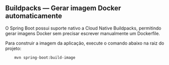 ## Buildpacks — Gerar imagem Docker automaticamente 
O Spring Boot possui suporte nativo a Cloud Native Buildpacks, permitindo gerar imagens Docker sem precisar escrever manualmente um Dockerfile. 

Para construir a imagem da aplicação, execute o comando abaixo na raiz do projeto:
```shell
    mvn spring-boot:build-image
```